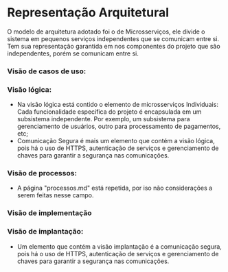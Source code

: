 # Representação Arquitetural

O modelo de arquitetura adotado foi o de Microsserviços, ele divide o sistema em pequenos serviços independentes que se comunicam entre si. Tem sua representação garantida em nos componentes do projeto que são independentes, porém se comunicam entre si.

### Visão de casos de uso:

### Visão lógica:
- Na visão lógica está contido o elemento de microsserviços Individuais: Cada funcionalidade específica do projeto é encapsulada em um subsistema independente. Por exemplo, um subsistema para gerenciamento de usuários, outro para processamento de pagamentos, etc;  
- Comunicação Segura é mais um elemento que contém a visão lógica, pois há o uso de HTTPS, autenticação de serviços e gerenciamento de chaves para garantir a segurança nas comunicações.

### Visão de processos:
- A página "processos.md" está repetida, por iso não considerações a serem feitas nesse campo.

### Visão de implementação

### Visão de implantação:
- Um elemento que contém a visão implantação é a comunicação segura, pois há o uso de HTTPS, autenticação de serviços e gerenciamento de chaves para garantir a segurança nas comunicações.

